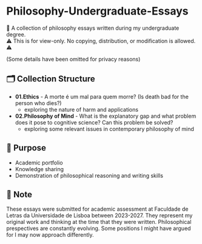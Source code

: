 # Philosophy-Undergraduate-Essays

📖 A collection of philosophy essays written during my undergraduate degree. <br>
⚠️ This is for view-only. No copying, distribution, or modification is allowed. ⚠️ <br>

(Some details have been omitted for privacy reasons) <br>

## 🗂️ Collection Structure
- **01.Ethics** - A morte é um mal para quem morre? (Is death bad for the person who dies?) <br>
  - exploring the nature of harm and applications <br>
- **02.Philosophy of Mind** - What is the explanatory gap and what problem does it pose to cognitive science? Can this problem be solved? <br>
  - exploring some relevant issues in contemporary philosophy of mind <br>

## 🎯 Purpose
- Academic portfolio
- Knowledge sharing
- Demonstration of philosophical reasoning and writing skills

## 📝 Note
These essays were submitted for academic assessment at Faculdade de Letras da Universidade de Lisboa between 2023-2027. They represent my original work and thinking at the time that they were written. Philosophical prespectives are constantly evolving. Some positions I might have argued for I may now approach differently.
